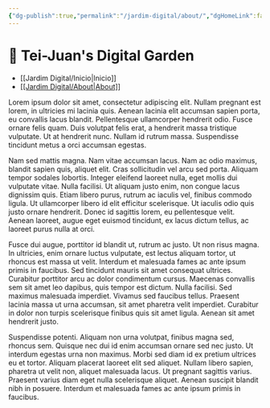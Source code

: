 ```yaml
---
{"dg-publish":true,"permalink":"/jardim-digital/about/","dgHomeLink":false,"dgPassFrontmatter":false}
---
```



# 🌱 Tei-Juan's Digital Garden [](https://teijuan.netlify.app)

- [[Jardim Digital/Inicio|Inicio]]
- <u>[[Jardim Digital/About|About]]</u>

Lorem ipsum dolor sit amet, consectetur adipiscing elit. Nullam pregnant est lorem, in ultricies mi lacinia quis. Aenean lacinia elit accumsan sapien porta, eu convallis lacus blandit. Pellentesque ullamcorper hendrerit odio. Fusce ornare felis quam. Duis volutpat felis erat, a hendrerit massa tristique vulputate. Ut at hendrerit nunc. Nullam id rutrum massa. Suspendisse tincidunt metus a orci accumsan egestas.

Nam sed mattis magna. Nam vitae accumsan lacus. Nam ac odio maximus, blandit sapien quis, aliquet elit. Cras sollicitudin vel arcu sed porta. Aliquam tempor sodales lobortis. Integer eleifend laoreet nulla, eget mollis dui vulputate vitae. Nulla facilisi. Ut aliquam justo enim, non congue lacus dignissim quis. Etiam libero purus, rutrum ac iaculis vel, finibus commodo ligula. Ut ullamcorper libero id elit efficitur scelerisque. Ut iaculis odio quis justo ornare hendrerit. Donec id sagittis lorem, eu pellentesque velit. Aenean laoreet, augue eget euismod tincidunt, ex lacus dictum tellus, ac laoreet purus nulla at orci.

Fusce dui augue, porttitor id blandit ut, rutrum ac justo. Ut non risus magna. In ultricies, enim ornare luctus vulputate, est lectus aliquam tortor, ut rhoncus est massa ut velit. Interdum et malesuada fames ac ante ipsum primis in faucibus. Sed tincidunt mauris sit amet consequat ultrices. Curabitur porttitor arcu ac dolor condimentum cursus. Maecenas convallis sem sit amet leo dapibus, quis tempor est dictum. Nulla facilisi. Sed maximus malesuada imperdiet. Vivamus sed faucibus tellus. Praesent lacinia massa ut urna accumsan, sit amet pharetra velit imperdiet. Curabitur in dolor non turpis scelerisque finibus quis sit amet ligula. Aenean sit amet hendrerit justo.

Suspendisse potenti. Aliquam non urna volutpat, finibus magna sed, rhoncus sem. Quisque nec dui id enim accumsan ornare sed nec justo. Ut interdum egestas urna non maximus. Morbi sed diam id ex pretium ultrices eu et tortor. Aliquam placerat laoreet elit sed aliquet. Nullam libero sapien, pharetra ut velit non, aliquet malesuada lacus. Ut pregnant sagittis varius. Praesent varius diam eget nulla scelerisque aliquet. Aenean suscipit blandit nibh in posuere. Interdum et malesuada fames ac ante ipsum primis in faucibus.